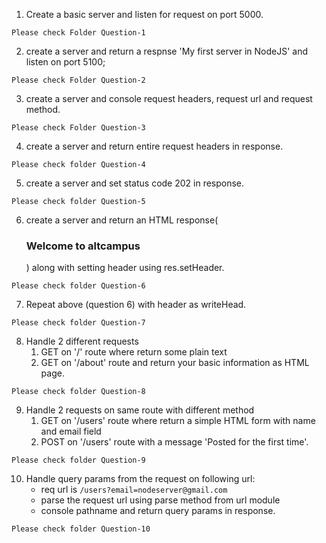 1. Create a basic server and listen for request on port 5000.

```text
Please check Folder Question-1
```

2. create a server and return a respnse 'My first server in NodeJS' and listen on port 5100;

```text
Please check Folder Question-2
```

3. create a server and console request headers, request url and request method.

```text
Please check Folder Question-3
```


4. create a server and return entire request headers in response.

```text
Please check folder Question-4
```

5. create a server and set status code 202 in response.

```text
Please check folder Question-5
```

6. create a server and return an HTML response(<h3>Welcome to altcampus</h3>) along with setting header using res.setHeader.

```text
Please check folder Question-6
```

7. Repeat above (question 6) with header as writeHead.

```text
Please check folder Question-7
```

8. Handle 2 different requests
    1. GET on '/' route where return some plain text
    2. GET on '/about' route and return your basic information as HTML page.

```text
Please check folder Question-8
```
    
9. Handle 2 requests on same route with different method
    1. GET on '/users' route where return a simple HTML form with name and email field
    2. POST on '/users' route with a message 'Posted for the first time'.


```text
Please check folder Question-9
```

10. Handle query params from the request on following url:
    - req url is `/users?email=nodeserver@gmail.com`
    - parse the  request url using parse method from url module
    - console pathname and return query params in response. 

```text
Please check folder Question-10
```